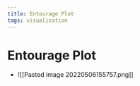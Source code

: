 ```yaml
---
title: Entourage Plot
tags: visualization
---
```


# Entourage Plot
- ![[Pasted image 20220506155757.png]]


